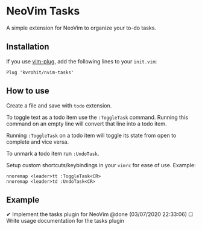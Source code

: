 # NeoVim Tasks

A simple extension for NeoVim to organize your to-do tasks.

## Installation 

If you use [vim-plug](https://github.com/junegunn/vim-plug), add the following lines to your `init.vim`:

```vim
Plug 'kvrohit/nvim-tasks'
```

## How to use

Create a file and save with `todo` extension.

To toggle text as a todo item use the `:ToggleTask` command. Running this command on an empty line will convert that line into a todo item.

Running `:ToggleTask` on a todo item will toggle its state from open to complete and vice versa.

To unmark a todo item run `:UndoTask`.

Setup custom shortcuts/keybindings in your `vimrc` for ease of use. Example:

```vim
nnoremap <leader>tt :ToggleTask<CR>
nnoremap <leader>td :UndoTask<CR>
```

## Example

✔ Implement the tasks plugin for NeoVim @done (03/07/2020 22:33:06)
☐ Write usage documentation for the tasks plugin

